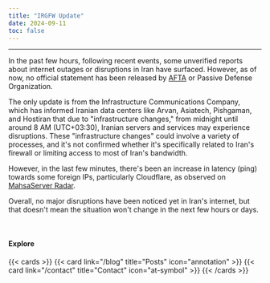 ```yaml
---
title: "IRGFW Update"
date: 2024-09-11
toc: false
---
```

---

In the past few hours, following recent events, some unverified reports about internet outages or disruptions in Iran have surfaced. However, as of now, no official statement has been released by [AFTA](https://afta.gov.ir/) or Passive Defense Organization.

The only update is from the Infrastructure Communications Company, which has informed Iranian data centers like Arvan, Asiatech, Pishgaman, and Hostiran that due to "infrastructure changes," from midnight until around 8 AM (UTC+03:30), Iranian servers and services may experience disruptions. These "infrastructure changes" could involve a variety of processes, and it's not confirmed whether it's specifically related to Iran's firewall or limiting access to most of Iran's bandwidth.

However, in the last few minutes, there's been an increase in latency (ping) towards some foreign IPs, particularly Cloudflare, as observed on [MahsaServer Radar](https://www.mahsaserver.com/radar/).

Overall, no major disruptions have been noticed yet in Iran's internet, but that doesn't mean the situation won't change in the next few hours or days.


<br>

#### Explore

{{< cards >}}
  {{< card link="/blog" title="Posts" icon="annotation" >}}
  {{< card link="/contact" title="Contact" icon="at-symbol" >}}
{{< /cards >}}
